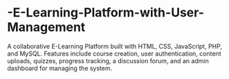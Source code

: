 # -E-Learning-Platform-with-User-Management
A collaborative E-Learning Platform built with HTML, CSS, JavaScript, PHP, and MySQL. Features include course creation, user authentication, content uploads, quizzes, progress tracking, a discussion forum, and an admin dashboard for managing the system.

